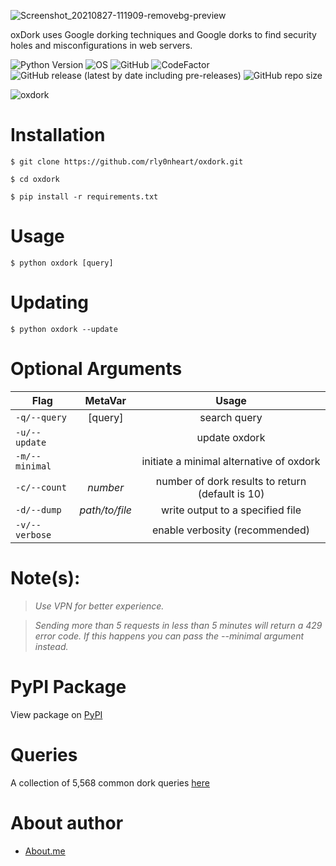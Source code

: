 ![Screenshot_20210827-111909-removebg-preview](https://user-images.githubusercontent.com/74001397/131107876-db415339-0c1d-4876-8665-fe9b76c4518c.png)

oxDork uses Google dorking techniques and Google dorks to find security holes and misconfigurations in web servers.

![Python Version](https://img.shields.io/badge/python-3.x-blue?style=for-the-badge&logo=python)
![OS](https://img.shields.io/badge/OS-GNU%2FLinux-red?style=for-the-badge&logo=linux)
![GitHub](https://img.shields.io/github/license/rly0nheart/oxdork?style=for-the-badge&logo=github)
![CodeFactor](https://www.codefactor.io/repository/github/rly0nheart/oxdork/badge?style=for-the-badge&logo=codefactor)
![GitHub release (latest by date including pre-releases)](https://img.shields.io/github/v/release/rly0nheart/oxdork?include_prereleases&style=for-the-badge&logo=github)
![GitHub repo size](https://img.shields.io/github/repo-size/rly0nheart/oxdork?style=for-the-badge&logo=github)

![oxdork](https://user-images.githubusercontent.com/74001397/156898875-2eb5f30c-2d62-4415-b718-2791b79b6888.gif)

# Installation
```
$ git clone https://github.com/rly0nheart/oxdork.git
```

```
$ cd oxdork
```

```
$ pip install -r requirements.txt
```

# Usage
```
$ python oxdork [query]
```

# Updating
```
$ python oxdork --update
```

# Optional Arguments

| Flag           | MetaVar | Usage |
| ------------- |:----------------------:|:---------:|
| <code>-q/--query</code>    | [query] |  search query |
| <code>-u/--update</code>    ||  update oxdork |
| <code>-m/--minimal</code>    || initiate a minimal alternative of oxdork |
| <code>-c/--count</code>    | *number* |  number of dork results to return (default is 10) |
| <code>-d/--dump</code>      |   *path/to/file* |  write output to a specified file  |
| <code>-v/--verbose</code>      |    |  enable verbosity (recommended)  |

# Note(s):
> *Use VPN for better experience.*

> *Sending more than 5 requests in less than 5 minutes will return a 429 error code. If this happens you can pass the --minimal argument instead.*

# PyPI Package
View package on [PyPI](https://pypi.org/project/oxdork)

# Queries
A collection of 5,568 common dork queries [here](https://github.com/rly0nheart/oxdork/tree/master/dork_queries)

# About author
* [About.me](https://about.me/rly0nheart)
